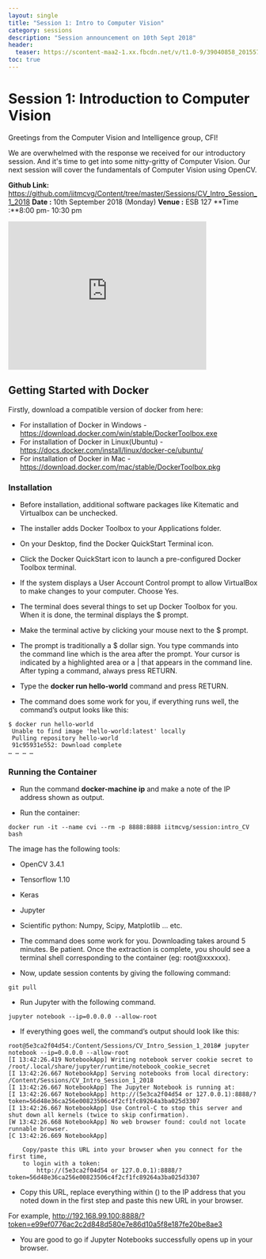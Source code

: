 ```yaml
---
layout: single
title: "Session 1: Intro to Computer Vision"
category: sessions
description: "Session announcement on 10th Sept 2018"
header:
  teaser: https://scontent-maa2-1.xx.fbcdn.net/v/t1.0-9/39040858_2015575558474735_7568607226030456832_o.jpg?_nc_cat=0&oh=3a8a421ecca018a7479881f81c196e42&oe=5C0220F7
toc: true
---
```


# Session 1: Introduction to Computer Vision

Greetings from the Computer Vision and Intelligence group, CFI!

We are overwhelmed with the response we received for our introductory session. And it's time to get into some nitty-gritty of Computer Vision. Our next session will cover the fundamentals of Computer Vision using OpenCV.

**Github Link:** https://github.com/iitmcvg/Content/tree/master/Sessions/CV_Intro_Session_1_2018
**Date :** 10th September 2018 (Monday)
**Venue :** ESB 127
**Time :**8:00 pm- 10:30 pm

<iframe src="https://www.google.com/maps/embed?pb=!1m23!1m12!1m3!1d124406.89289444235!2d80.16030355909216!3d12.990045923321086!2m3!1f0!2f0!3f0!3m2!1i1024!2i768!4f13.1!4m8!3e6!4m0!4m5!1s0x3a52677fdb777ceb%3A0xb9d8a78a4b0ef7d3!2sClass+Room+Complex%2C+IIT+Madras%2C+Indian+Institute+Of+Technology%2C+Chennai%2C+Tamil+Nadu+600036!3m2!1d12.9900553!2d80.2303441!5e0!3m2!1sen!2sin!4v1522947421266" width="400" height="300" frameborder="0" style="border:0" allowfullscreen></iframe>

## Getting Started with Docker 

Firstly, download a compatible version of docker from here:

* For installation of Docker in Windows - https://download.docker.com/win/stable/DockerToolbox.exe 
* For installation of Docker in Linux(Ubuntu) - https://docs.docker.com/install/linux/docker-ce/ubuntu/   
* For installation of Docker in Mac -   
https://download.docker.com/mac/stable/DockerToolbox.pkg  


### Installation

* Before installation, additional software packages like Kitematic and Virtualbox can be unchecked. 
* The installer adds Docker Toolbox to your Applications folder.   
* On your Desktop, find the Docker QuickStart Terminal icon.  
* Click the Docker QuickStart icon to launch a pre-configured Docker Toolbox terminal.    
* If the system displays a User Account Control prompt to allow VirtualBox to make changes to your computer. Choose Yes.  
* The terminal does several things to set up Docker Toolbox for you. When it is done, the terminal displays the $ prompt.  
* Make the terminal active by clicking your mouse next to the $ prompt.
* The prompt is traditionally a $ dollar sign. You type commands into the command line which is the area after the prompt. Your cursor is indicated by a highlighted area or a | that appears in the command line. After typing a command, always press RETURN.

* Type the **docker run hello-world** command and press RETURN.
* The command does some work for you, if everything runs well, the command’s output looks like this:

```
$ docker run hello-world
 Unable to find image 'hello-world:latest' locally
 Pulling repository hello-world
 91c95931e552: Download complete
… … … …
```

### Running the Container

* Run the command **docker-machine ip** and make a note of the IP address shown as output.

* Run the container:
```
docker run -it --name cvi --rm -p 8888:8888 iitmcvg/session:intro_CV bash
```

The image has the following tools:

  * OpenCV 3.4.1
  * Tensorflow 1.10
  * Keras
  * Jupyter
  * Scientific python: Numpy, Scipy, Matplotlib ... etc.

* The command does some work for you. Downloading takes around 5 minutes. Be patient. Once the extraction is complete, you should see a terminal shell corresponding to the container (eg: root@xxxxxx).

* Now, update session contents by giving the following command:

```
git pull
```

* Run Jupyter with the following command.

```
jupyter notebook --ip=0.0.0.0 --allow-root
```

* If everything goes well, the command’s output should look like this:

```
root@5e3ca2f04d54:/Content/Sessions/CV_Intro_Session_1_2018# jupyter notebook --ip=0.0.0.0 --allow-root
[I 13:42:26.419 NotebookApp] Writing notebook server cookie secret to /root/.local/share/jupyter/runtime/notebook_cookie_secret
[I 13:42:26.667 NotebookApp] Serving notebooks from local directory: /Content/Sessions/CV_Intro_Session_1_2018
[I 13:42:26.667 NotebookApp] The Jupyter Notebook is running at:
[I 13:42:26.667 NotebookApp] http://(5e3ca2f04d54 or 127.0.0.1):8888/?token=56d48e36ca256e00823506c4f2cf1fc89264a3ba025d3307
[I 13:42:26.667 NotebookApp] Use Control-C to stop this server and shut down all kernels (twice to skip confirmation).
[W 13:42:26.668 NotebookApp] No web browser found: could not locate runnable browser.
[C 13:42:26.669 NotebookApp]

    Copy/paste this URL into your browser when you connect for the first time,
    to login with a token:
        http://(5e3ca2f04d54 or 127.0.0.1):8888/?token=56d48e36ca256e00823506c4f2cf1fc89264a3ba025d3307
```

* Copy this URL, replace everything within () to the IP address that you noted down in the first step and paste this new URL in your browser.

For example, http://192.168.99.100:8888/?token=e99ef0776ac2c2d848d580e7e86d10a5f8e187fe20be8ae3

* You are good to go if Jupyter Notebooks successfully opens up in your browser.





